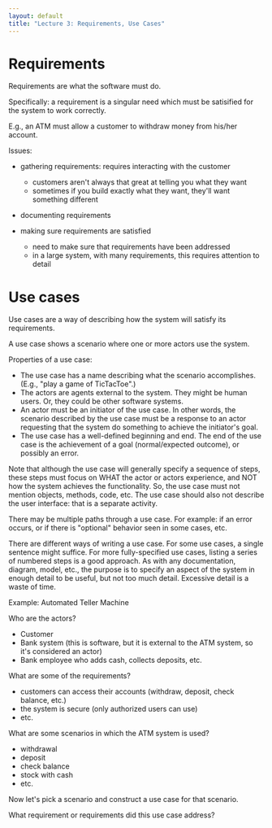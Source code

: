 ```yaml
---
layout: default
title: "Lecture 3: Requirements, Use Cases"
---
```


Requirements
============

Requirements are what the software must do.

Specifically: a requirement is a singular need which must be satisified for the system to work correctly.

E.g., an ATM must allow a customer to withdraw money from his/her account.

Issues:

-   gathering requirements: requires interacting with the customer

    -   customers aren't always that great at telling you what they want
    -   sometimes if you build exactly what they want, they'll want something different

-   documenting requirements
-   making sure requirements are satisfied

    -   need to make sure that requirements have been addressed
    -   in a large system, with many requirements, this requires attention to detail

Use cases
=========

Use cases are a way of describing how the system will satisfy its requirements.

A use case shows a scenario where one or more actors use the system.

Properties of a use case:

-   The use case has a name describing what the scenario accomplishes. (E.g., "play a game of TicTacToe".)
-   The actors are agents external to the system. They might be human users. Or, they could be other software systems.
-   An actor must be an initiator of the use case. In other words, the scenario described by the use case must be a response to an actor requesting that the system do something to achieve the initiator's goal.
-   The use case has a well-defined beginning and end. The end of the use case is the achievement of a goal (normal/expected outcome), or possibly an error.

Note that although the use case will generally specify a sequence of steps, these steps must focus on WHAT the actor or actors experience, and NOT how the system achieves the functionality. So, the use case must not mention objects, methods, code, etc. The use case should also not describe the user interface: that is a separate activity.

There may be multiple paths through a use case. For example: if an error occurs, or if there is "optional" behavior seen in some cases, etc.

There are different ways of writing a use case. For some use cases, a single sentence might suffice. For more fully-specified use cases, listing a series of numbered steps is a good approach. As with any documentation, diagram, model, etc., the purpose is to specify an aspect of the system in enough detail to be useful, but not too much detail. Excessive detail is a waste of time.

Example: Automated Teller Machine

Who are the actors?
-   Customer
-   Bank system (this is software, but it is external to the ATM system, so it's considered an actor)
-   Bank employee who adds cash, collects deposits, etc.

What are some of the requirements?
-   customers can access their accounts (withdraw, deposit, check balance, etc.)
-   the system is secure (only authorized users can use)
-   etc.

What are some scenarios in which the ATM system is used?
-   withdrawal
-   deposit
-   check balance
-   stock with cash
-   etc.

Now let's pick a scenario and construct a use case for that scenario.

What requirement or requirements did this use case address?
